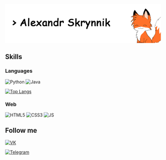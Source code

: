 <!-- # Alexandr Skrynnik (Syrnnik) -->

![Header](./assets/profile-header-1.png)

## Skills
### Languages
![Python](https://img.shields.io/badge/Python-bd0000?style=flat-square&logo=python&logoColor=blue&color=white)
![Java](https://img.shields.io/badge/Java-bd0000?style=flat-square&logo=java&logoColor=orange&color=white)
<!-- ![JS](https://img.shields.io/badge/JS-bd0000?style=flat-square&logo=javascript&logoColor=orange&color=white) -->
<!-- ![Kotlin](https://img.shields.io/badge/Kotlin-bd0000?style=flat-square&logo=kotlin&color=white) -->
<!-- ![C#](https://img.shields.io/badge/C-bd0000?style=flat-square&logo=c-sharp&logoColor=blue&color=white) -->
<!-- ![C++](https://img.shields.io/badge/C++-bd0000?style=flat-square&logo=c&logoColor=blue&color=white) -->

<!-- [![Top Langs](https://github-readme-stats.vercel.app/api/top-langs/?username=Syrnnik)](https://github.com/Syrnnik/github-readme-stats) -->
[![Top Langs](https://github-readme-stats.vercel.app/api/top-langs/?username=Syrnnik&layout=compact)](https://github.com/Syrnnik/github-readme-stats)

### Web
![HTML5](https://img.shields.io/badge/HTML-bd0000?style=flat-square&logo=html5&logoColor=orange&color=white)
![CSS3](https://img.shields.io/badge/CSS-bd0000?style=flat-square&logo=css3&logoColor=blue&color=white)
![JS](https://img.shields.io/badge/Javascript-bd0000?style=flat-square&logo=javascript&logoColor=yellow&color=white)
<!-- ![ReactJS](https://img.shields.io/badge/ReactJS-bd0000?style=flat-square&logo=react&color=white) -->

<!-- #### Tools
![VS_Code](https://img.shields.io/badge/VS_code-bd0000?style=flat-square&logo=visual-studio-code&logoColor=blue&color=white)
![Visual_Studio](https://img.shields.io/badge/Visual_Studio-bd0000?style=flat-square&logo=visual-studio&logoColor=blue&color=white) -->

## Follow me
<!-- [![Facebook](https://img.shields.io/badge/Facebook-bd0000?style=flat-square&logo=facebook&color=white)](https://facebook.com/Syrnnik) -->
<!-- [![Twitter](https://img.shields.io/badge/Twitter-bd0000?style=flat-square&logo=twitter&color=white)](https://twitter.com/Syrnnik) -->
<!-- [![Instagram](https://img.shields.io/badge/Instagram-bd0000?style=flat-square&logo=instagram&color=white)](http://instagram.com/skrynnik_alexandr) -->
[![VK](https://img.shields.io/badge/VK-bd0000?style=flat-square&logo=vk&color=white)](https://vk.com/syrnnik)
<!-- [![Reddit](https://img.shields.io/badge/Reddit-bd0000?style=flat-square&logo=reddit&color=white)](https://reddit.com/user/Syrnnik) -->
[![Telegram](https://img.shields.io/badge/Telegram-bd0000?style=flat-square&logo=telegram&color=white)](https://t.me/syrnnik)
